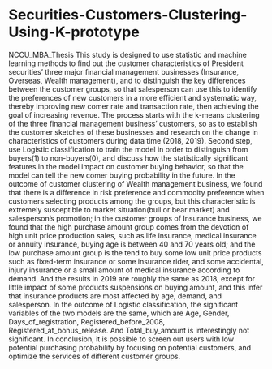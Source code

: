 # Securities-Customers-Clustering-Using-K-prototype
NCCU_MBA_Thesis
This study is designed to use statistic and machine learning methods to find out
the customer characteristics of President securities’ three major financial management
businesses (Insurance, Overseas, Wealth management), and to distinguish the key
differences between the customer groups, so that salesperson can use this to identify
the preferences of new customers in a more efficient and systematic way, thereby
improving new comer rate and transaction rate, then achieving the goal of increasing
revenue.
The process starts with the k-means clustering of the three financial management
business’ customers, so as to establish the customer sketches of these businesses and
research on the change in characteristics of customers during data time (2018, 2019).
Second step, use Logistic classification to train the model in order to distinguish from
buyers(1) to non-buyers(0), and discuss how the statistically significant features in the
model impact on customer buying behavior, so that the model can tell the new comer
buying probability in the future.
In the outcome of customer clustering of Wealth management business, we found
that there is a difference in risk preference and commodity preference when customers
selecting products among the groups, but this characteristic is extremely susceptible to
market situation(bull or bear market) and salesperson’s promotion; in the customer
groups of Insurance business, we found that the high purchase amount group comes
from the devotion of high unit price production sales, such as life insurance, medical
insurance or annuity insurance, buying age is between 40 and 70 years old; and the
low purchase amount group is the tend to buy some low unit price products such as
fixed-term insurance or some insurance rider, and some accidental, injury insurance or
a small amount of medical insurance according to demand. And the results in 2019 are
roughly the same as 2018, except for little impact of some products suspensions on
buying amount, and this infer that insurance products are most affected by age,
demand, and salesperson.
In the outcome of Logistic classification, the significant variables of the two
models are the same, which are Age, Gender, Days_of_registration,
Registered_before_2008, Registered_at_bonus_release. And Total_buy_amount is
interestingly not significant. In conclusion, it is possible to screen out users with low
potential purchasing probability by focusing on potential customers, and optimize the
services of different customer groups.
